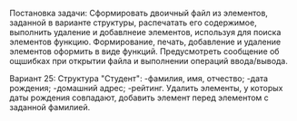 Постановка задачи:
Сформировать двоичный файл из элементов, заданной в варианте структуры, распечатать его содержимое, выполнить удаление и добавлнеие элементов, используя для поиска элементов функцию.
Формирование, печать, добавление и удаление элементов оформить в виде функций. Предусмотреть сообщение об ощшибках при открытии файла и выполнении операций ввода/вывода.

Вариант 25:
Структура "Студент":
-фамилия, имя, отчество;
-дата рождения;
-домашний адрес;
-рейтинг.
Удалить элементы, у которых даты рождения совпадают,
добавить элемент перед элементом с заданной фамилией.
